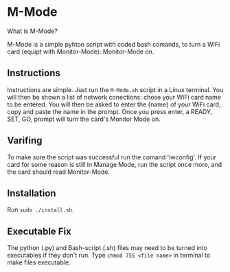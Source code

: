 # M-Mode
What is M-Mode?

M-Mode is a simple pyhton script with coded bash comands, to turn a WiFi card (equipt with Monitor-Mode): Monitor-Mode on.

## Instructions

Instructions are simple. Just run the `M-Mode.sh` script in a Linux terminal.
You will then be shown a list of network conections: chose your WiFi card name to be entered.
You will then be asked to enter the {name} of your WiFi card, copy and paste the name in the prompt.
Once you press enter, a READY, SET, GO, prompt will turn the card's Monitor Mode on.

## Varifing 

To make sure the script was successful run the comand 'iwconfig'.
If your card for some reason is still in Manage Mode, run the script once more, and the card should read Monitor-Mode. 

## Installation

Run `sudo ./install.sh`.

## Executable Fix

The python (.py) and Bash-script (.sh) files may need to be turned into executables if they don't run.
Type `chmod 755 <file name>` in terminal to make files executable.
